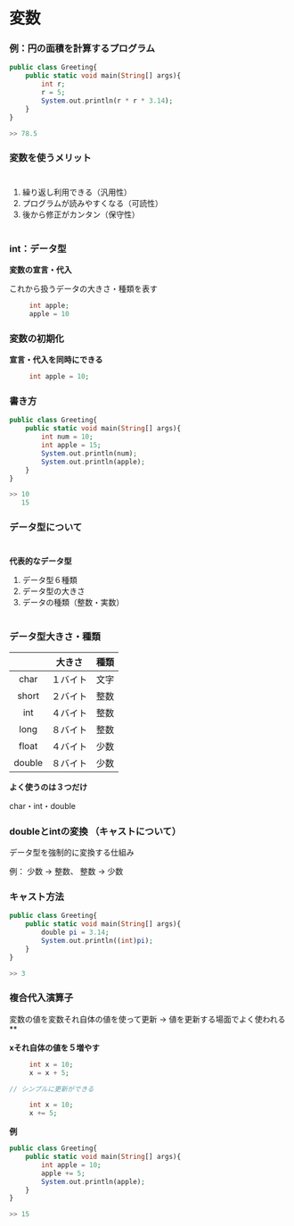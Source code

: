 # 変数

### 例：円の面積を計算するプログラム
```php
public class Greeting{
    public static void main(String[] args){
        int r;
        r = 5;
        System.out.println(r * r * 3.14);
    }
}

>> 78.5
```

### 変数を使うメリット
# 
1. 繰り返し利用できる（汎用性）
2. プログラムが読みやすくなる（可読性）
3. 後から修正がカンタン（保守性）
# 


### int：データ型

**変数の宣言・代入**

これから扱うデータの大きさ・種類を表す
```php
     int apple;
     apple = 10
```

### 変数の初期化

**宣言・代入を同時にできる**
```php
     int apple = 10;
```
### 書き方
```php
public class Greeting{
    public static void main(String[] args){
        int num = 10;
        int apple = 15;
        System.out.println(num);
        System.out.println(apple);
    }
}

>> 10
   15
```
### データ型について
#
**代表的なデータ型**

1. データ型６種類
2. データ型の大きさ
3. データの種類（整数・実数）
# 

### データ型大きさ・種類

||大きさ| 種類 |
|:---:|:----:|:-----:|
|char|１バイト|文字|
|short|２バイト|整数|
|int|４バイト|整数|
|long|８バイト|整数|
|float|４バイト|少数|
|double|８バイト|少数|

**よく使うのは３つだけ**

char・int・double

### doubleとintの変換 （キャストについて）

データ型を強制的に変換する仕組み

例： 少数 → 整数、 整数 → 少数

### キャスト方法

```php
public class Greeting{
    public static void main(String[] args){
        double pi = 3.14;
        System.out.println((int)pi);
    }
}

>> 3
```

### 複合代入演算子

変数の値を変数それ自体の値を使って更新 → 値を更新する場面でよく使われる**

**xそれ自体の値を５増やす**
```php
     int x = 10;
     x = x + 5;

// シンプルに更新ができる

     int x = 10;
     x += 5;
```

**例**
```php
public class Greeting{
    public static void main(String[] args){
        int apple = 10;
        apple += 5;
        System.out.println(apple);
    }
}

>> 15
```

